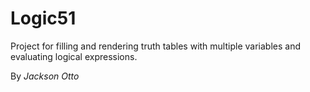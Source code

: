 # Logic51

Project for filling and rendering truth tables with multiple variables and evaluating logical expressions.

By _Jackson Otto_
